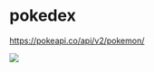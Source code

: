 # pokedex

https://pokeapi.co/api/v2/pokemon/

<img src="https://res.cloudinary.com/dbu3ntrbw/image/upload/v1656084701/pokedex-img_tarbhx.jpg"/>
